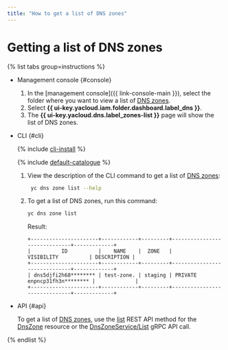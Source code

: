 ```yaml
---
title: "How to get a list of DNS zones"
---
```


# Getting a list of DNS zones

{% list tabs group=instructions %}

- Management console {#console}

  1. In the [management console]({{ link-console-main }}), select the folder where you want to view a list of [DNS zones](../concepts/dns-zone.md).
  1. Select **{{ ui-key.yacloud.iam.folder.dashboard.label_dns }}**.
  1. The **{{ ui-key.yacloud.dns.label_zones-list }}** page will show the list of DNS zones.

- CLI {#cli}

  {% include [cli-install](../../_includes/cli-install.md) %}

  {% include [default-catalogue](../../_includes/default-catalogue.md) %}

  1. View the description of the CLI command to get a list of [DNS zones](../concepts/dns-zone.md):

     ```bash
      yc dns zone list --help
      ```

  1. To get a list of DNS zones, run this command:

      ```bash
      yc dns zone list
      ```

      Result:

      ```text
      +----------------------+------------+---------+------------------------------+-------------+
      |          ID          |    NAME    |  ZONE   |          VISIBILITY          | DESCRIPTION |
      +----------------------+------------+---------+------------------------------+-------------+
      | dns5djfi2h68******** | test-zone. | staging | PRIVATE enpncp31fh3n******** |             |
      +----------------------+------------+---------+------------------------------+-------------+
      ```

- API {#api}

  To get a list of [DNS zones](../concepts/dns-zone.md), use the [list](../api-ref/DnsZone/list.md) REST API method for the [DnsZone](../api-ref/DnsZone/index.md) resource or the [DnsZoneService/List](../api-ref/grpc/dns_zone_service.md#List) gRPC API call.

{% endlist %}